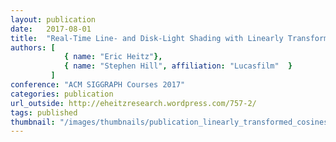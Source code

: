 ```yaml
---
layout: publication
date:   2017-08-01
title:  "Real-Time Line- and Disk-Light Shading with Linearly Transformed Cosines"
authors: [
			{ name: "Eric Heitz"},
            { name: "Stephen Hill", affiliation: "Lucasfilm"  }            
         ]
conference: "ACM SIGGRAPH Courses 2017"
categories: publication
url_outside: http://eheitzresearch.wordpress.com/757-2/
tags: published
thumbnail: "/images/thumbnails/publication_linearly_transformed_cosines_linear_disk.png"
---
```


